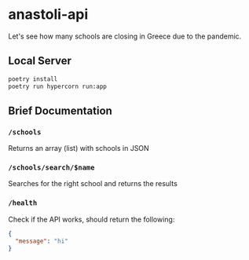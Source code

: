 # anastoli-api

Let's see how many schools are closing in Greece due to the pandemic.

## Local Server

```sh
poetry install
poetry run hypercorn run:app
```

## Brief Documentation

### `/schools`

Returns an array (list) with schools in JSON

### `/schools/search/$name`

Searches for the right school and returns the results

### `/health`

Check if the API works, should return the following:

```json
{
  "message": "hi"
}
```
